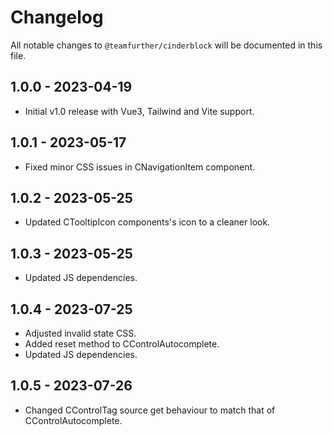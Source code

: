 # Changelog

All notable changes to `@teamfurther/cinderblock` will be documented in this file.

## 1.0.0 - 2023-04-19
- Initial v1.0 release with Vue3, Tailwind and Vite support.

## 1.0.1 - 2023-05-17
- Fixed minor CSS issues in CNavigationItem component.

## 1.0.2 - 2023-05-25
- Updated CTooltipIcon components's icon to a cleaner look.

## 1.0.3 - 2023-05-25
- Updated JS dependencies.

## 1.0.4 - 2023-07-25
- Adjusted invalid state CSS.
- Added reset method to CControlAutocomplete.
- Updated JS dependencies.

## 1.0.5 - 2023-07-26
- Changed CControlTag source get behaviour to match that of CControlAutocomplete.